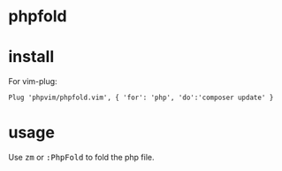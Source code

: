 # phpfold

# install

For vim-plug:
```
Plug 'phpvim/phpfold.vim', { 'for': 'php', 'do':'composer update' }
```

# usage
Use <kbd>zm</kbd> or <kbd>:PhpFold<CR></kbd> to fold the php file.
